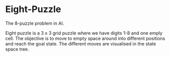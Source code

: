 # Eight-Puzzle
The 8-puzzle problem in AI.

Eight puzzle is a 3 x 3 grid puzzle where we have digits 1-8 and one emply cell.
The objective is to move to empty space around into different positions and reach the goal state. The different moves are visualised in the state space tree.
